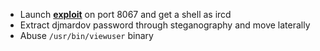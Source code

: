 * Launch **[exploit](https://github.com/Ranger11Danger/UnrealIRCd-3.2.8.1-Backdoor/blob/master/exploit.py)** on port 8067 and get a shell as ircd
* Extract djmardov password through steganography and move laterally
* Abuse `/usr/bin/viewuser` binary